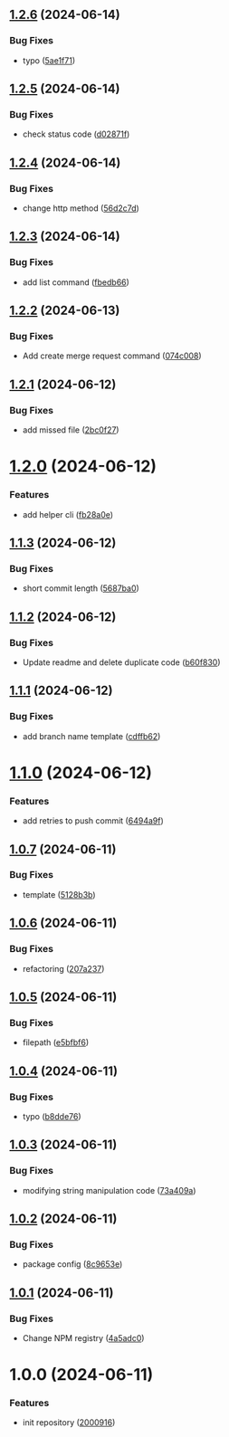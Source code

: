 ## [1.2.6](https://github.com/pubg/semantic-release-gitlabmonorepo/compare/v1.2.5...v1.2.6) (2024-06-14)


### Bug Fixes

* typo ([5ae1f71](https://github.com/pubg/semantic-release-gitlabmonorepo/commit/5ae1f711c6932d6868b931f770931249975b4761))

## [1.2.5](https://github.com/pubg/semantic-release-gitlabmonorepo/compare/v1.2.4...v1.2.5) (2024-06-14)


### Bug Fixes

* check status code ([d02871f](https://github.com/pubg/semantic-release-gitlabmonorepo/commit/d02871f7f74d51e3c8b5926e00fcc0da057e0df1))

## [1.2.4](https://github.com/pubg/semantic-release-gitlabmonorepo/compare/v1.2.3...v1.2.4) (2024-06-14)


### Bug Fixes

* change http method ([56d2c7d](https://github.com/pubg/semantic-release-gitlabmonorepo/commit/56d2c7d65ef7d9dc3318a3b9698b0334b26fc0a0))

## [1.2.3](https://github.com/pubg/semantic-release-gitlabmonorepo/compare/v1.2.2...v1.2.3) (2024-06-14)


### Bug Fixes

* add list command ([fbedb66](https://github.com/pubg/semantic-release-gitlabmonorepo/commit/fbedb66b712bc623c640836bace661b521354806))

## [1.2.2](https://github.com/pubg/semantic-release-gitlabmonorepo/compare/v1.2.1...v1.2.2) (2024-06-13)


### Bug Fixes

* Add create merge request command ([074c008](https://github.com/pubg/semantic-release-gitlabmonorepo/commit/074c008d761cd878e5594dc39d9f098c4f45526c))

## [1.2.1](https://github.com/pubg/semantic-release-gitlabmonorepo/compare/v1.2.0...v1.2.1) (2024-06-12)


### Bug Fixes

* add missed file ([2bc0f27](https://github.com/pubg/semantic-release-gitlabmonorepo/commit/2bc0f271cbc47fa7de454455107981528ecb2def))

# [1.2.0](https://github.com/pubg/semantic-release-gitlabmonorepo/compare/v1.1.3...v1.2.0) (2024-06-12)


### Features

* add helper cli ([fb28a0e](https://github.com/pubg/semantic-release-gitlabmonorepo/commit/fb28a0e477ffb5e65d2c11b834c6a23119c65741))

## [1.1.3](https://github.com/pubg/semantic-release-gitlabmonorepo/compare/v1.1.2...v1.1.3) (2024-06-12)


### Bug Fixes

* short commit length ([5687ba0](https://github.com/pubg/semantic-release-gitlabmonorepo/commit/5687ba0ae9b97ba80a91b4c37c62d21456b3da04))

## [1.1.2](https://github.com/pubg/semantic-release-gitlabmonorepo/compare/v1.1.1...v1.1.2) (2024-06-12)


### Bug Fixes

* Update readme and delete duplicate code ([b60f830](https://github.com/pubg/semantic-release-gitlabmonorepo/commit/b60f83056d39b89a5caa09cc09eb669378808932))

## [1.1.1](https://github.com/pubg/semantic-release-gitlabmonorepo/compare/v1.1.0...v1.1.1) (2024-06-12)


### Bug Fixes

* add branch name template ([cdffb62](https://github.com/pubg/semantic-release-gitlabmonorepo/commit/cdffb62cfbe4df095a3c2d62660bed773a7dd6f0))

# [1.1.0](https://github.com/pubg/semantic-release-gitlabmonorepo/compare/v1.0.7...v1.1.0) (2024-06-12)


### Features

* add retries to push commit ([6494a9f](https://github.com/pubg/semantic-release-gitlabmonorepo/commit/6494a9fa14313dc00ac9b6544318c768a6aa5f30))

## [1.0.7](https://github.com/pubg/semantic-release-gitlabmonorepo/compare/v1.0.6...v1.0.7) (2024-06-11)


### Bug Fixes

* template ([5128b3b](https://github.com/pubg/semantic-release-gitlabmonorepo/commit/5128b3b7010ed787b722b6fc5f748be67e92a87f))

## [1.0.6](https://github.com/pubg/semantic-release-gitlabmonorepo/compare/v1.0.5...v1.0.6) (2024-06-11)


### Bug Fixes

* refactoring ([207a237](https://github.com/pubg/semantic-release-gitlabmonorepo/commit/207a23747641be184e1b8f294815abf147a43b8b))

## [1.0.5](https://github.com/pubg/semantic-release-gitlabmonorepo/compare/v1.0.4...v1.0.5) (2024-06-11)


### Bug Fixes

* filepath ([e5bfbf6](https://github.com/pubg/semantic-release-gitlabmonorepo/commit/e5bfbf60e88a1333669755500182b8fc4ac0819e))

## [1.0.4](https://github.com/pubg/semantic-release-gitlabmonorepo/compare/v1.0.3...v1.0.4) (2024-06-11)


### Bug Fixes

* typo ([b8dde76](https://github.com/pubg/semantic-release-gitlabmonorepo/commit/b8dde761b272a8baaa576715117979ec04240344))

## [1.0.3](https://github.com/pubg/semantic-release-gitlabmonorepo/compare/v1.0.2...v1.0.3) (2024-06-11)


### Bug Fixes

* modifying string manipulation code ([73a409a](https://github.com/pubg/semantic-release-gitlabmonorepo/commit/73a409ad5a26304778b1f8957c43d3c4d660cd9c))

## [1.0.2](https://github.com/pubg/semantic-release-gitlabmonorepo/compare/v1.0.1...v1.0.2) (2024-06-11)


### Bug Fixes

* package config ([8c9653e](https://github.com/pubg/semantic-release-gitlabmonorepo/commit/8c9653e7b63b1d295eca270f5f6f89a9b53c93ba))

## [1.0.1](https://github.com/pubg/semantic-release-gitlabmonorepo/compare/v1.0.0...v1.0.1) (2024-06-11)


### Bug Fixes

* Change NPM registry ([4a5adc0](https://github.com/pubg/semantic-release-gitlabmonorepo/commit/4a5adc02026b6434ff82b567fabb8d039559e933))

# 1.0.0 (2024-06-11)


### Features

* init repository ([2000916](https://github.com/pubg/semantic-release-gitlabmonorepo/commit/2000916182bcafbf1abe688c4b6a6e87b45e0d4e))
